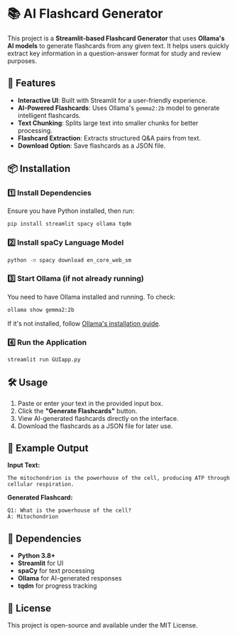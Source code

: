 # 📚 AI Flashcard Generator

This project is a **Streamlit-based Flashcard Generator** that uses **Ollama's AI models** to generate flashcards from any given text. It helps users quickly extract key information in a question-answer format for study and review purposes.

## 🚀 Features
- **Interactive UI**: Built with Streamlit for a user-friendly experience.
- **AI-Powered Flashcards**: Uses Ollama's `gemma2:2b` model to generate intelligent flashcards.
- **Text Chunking**: Splits large text into smaller chunks for better processing.
- **Flashcard Extraction**: Extracts structured Q&A pairs from text.
- **Download Option**: Save flashcards as a JSON file.

## 📦 Installation

### 1️⃣ Install Dependencies
Ensure you have Python installed, then run:
```bash
pip install streamlit spacy ollama tqdm
```

### 2️⃣ Install spaCy Language Model
```bash
python -m spacy download en_core_web_sm
```

### 3️⃣ Start Ollama (if not already running)
You need to have Ollama installed and running. To check:
```bash
ollama show gemma2:2b
```
If it's not installed, follow [Ollama's installation guide](https://ollama.com).

### 4️⃣ Run the Application
```bash
streamlit run GUIapp.py
```

## 🛠 Usage
1. Paste or enter your text in the provided input box.
2. Click the **"Generate Flashcards"** button.
3. View AI-generated flashcards directly on the interface.
4. Download the flashcards as a JSON file for later use.

## 📌 Example Output
**Input Text:**
```
The mitochondrion is the powerhouse of the cell, producing ATP through cellular respiration.
```
**Generated Flashcard:**
```
Q1: What is the powerhouse of the cell?
A: Mitochondrion
```

## 🔗 Dependencies
- **Python 3.8+**
- **Streamlit** for UI
- **spaCy** for text processing
- **Ollama** for AI-generated responses
- **tqdm** for progress tracking

## 📝 License
This project is open-source and available under the MIT License.

